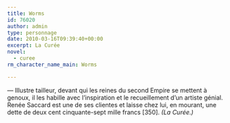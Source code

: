 ```yaml
---
title: Worms
id: 76020
author: admin
type: personnage
date: 2010-03-16T09:39:40+00:00
excerpt: La Curée
novel:
  - curee
rm_character_name_main: Worms

---
```

— Illustre tailleur, devant qui les reines du second Empire se mettent à genoux, il les habille avec l&rsquo;inspiration et le recueillement d&rsquo;un artiste génial. Renée Saccard est une de ses clientes et laisse chez lui, en mourant, une dette de deux cent cinquante-sept mille francs [350]. _(La Curée.)_